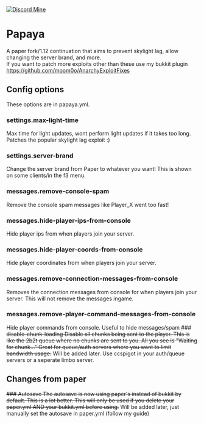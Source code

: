 [![Discord Mine](https://img.shields.io/discord/807380182729228298?label=chat&logo=discord&logoColor=white)](https://discord.gg/vsmnEcCSsn)
# Papaya
A paper fork/1.12 continuation that aims to prevent skylight lag, allow changing the server brand, and more.
<br>
If you want to patch more exploits other than these use my bukkit plugin https://github.com/moom0o/AnarchyExploitFixes
<br>
## Config options
These options are in papaya.yml.

### settings.max-light-time
Max time for light updates, wont perform light updates if it takes too long. Patches the popular skylight lag exploit :)
### settings.server-brand
Change the server brand from Paper to whatever you want! This is shown on some clients/in the f3 menu.
### messages.remove-console-spam
Remove the console spam messages like Player_X went too fast!
### messages.hide-player-ips-from-console
Hide player ips from when players join your server.
### messages.hide-player-coords-from-console
Hide player coordinates from when players join your server.
### messages.remove-connection-messages-from-console
Removes the connection messages from console for when players join your server. This will not remove the messages ingame.
### messages.remove-player-command-messages-from-console
Hide player commands from console. Useful to hide messages/spam
~~### disable-chunk-loading
Disable all chunks being sent to the player. This is like the 2b2t queue where no chunks are sent to you. All you see is "Waiting for chunk..." Great for queue/auth servers where you want to limit bandwidth usage.~~ Will be added later. Use ccspigot in your auth/queue servers or a seperate limbo server.

## Changes from paper
~~### Autosave
The autosave is now using paper's instead of bukkit by default. This is a lot better.
This will only be used if you delete your paper.yml AND your bukkit.yml before using.~~ Will be added later, just manually set the autosave in paper.yml (follow my guide)
